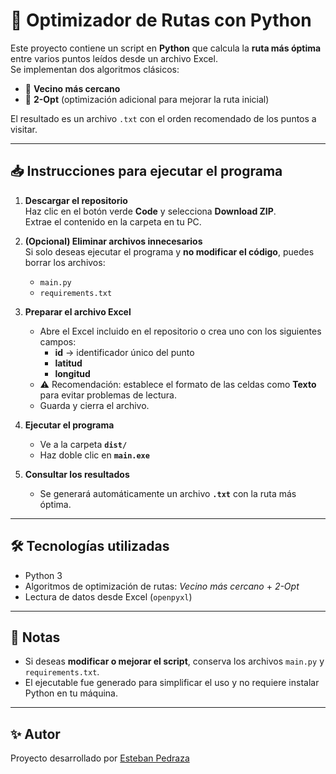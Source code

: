 # 🚗 Optimizador de Rutas con Python

Este proyecto contiene un script en **Python** que calcula la **ruta más óptima** entre varios puntos leídos desde un archivo Excel.  
Se implementan dos algoritmos clásicos:  
- 🔹 **Vecino más cercano**  
- 🔹 **2-Opt** (optimización adicional para mejorar la ruta inicial)  

El resultado es un archivo `.txt` con el orden recomendado de los puntos a visitar.

---

## 📥 Instrucciones para ejecutar el programa

1. **Descargar el repositorio**  
   Haz clic en el botón verde **Code** y selecciona **Download ZIP**.  
   Extrae el contenido en la carpeta en tu PC.

2. **(Opcional) Eliminar archivos innecesarios**  
   Si solo deseas ejecutar el programa y **no modificar el código**, puedes borrar los archivos:  
   - `main.py`  
   - `requirements.txt`  

3. **Preparar el archivo Excel**  
   - Abre el Excel incluido en el repositorio o crea uno con los siguientes campos:  
     - **id** → identificador único del punto  
     - **latitud**  
     - **longitud**  
   - ⚠️ Recomendación: establece el formato de las celdas como **Texto** para evitar problemas de lectura.  
   - Guarda y cierra el archivo.

4. **Ejecutar el programa**  
   - Ve a la carpeta **`dist/`**  
   - Haz doble clic en **`main.exe`**

5. **Consultar los resultados**  
   - Se generará automáticamente un archivo **`.txt`** con la ruta más óptima.

---

## 🛠️ Tecnologías utilizadas
- Python 3
- Algoritmos de optimización de rutas: *Vecino más cercano* + *2-Opt*
- Lectura de datos desde Excel (`openpyxl`)

---

## 📌 Notas
- Si deseas **modificar o mejorar el script**, conserva los archivos `main.py` y `requirements.txt`.
- El ejecutable fue generado para simplificar el uso y no requiere instalar Python en tu máquina.

---

## ✨ Autor
Proyecto desarrollado por [Esteban Pedraza](https://github.com/JestebanPedraza)
